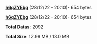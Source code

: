 [**h6qZYEbg**](/data/h6qZYEbg.txt) (28/12/22 - 20:10)- 654 bytes

[**h6qZYEbg**](/data/h6qZYEbg.txt) (28/12/22 - 20:10)- 654 bytes

**Total Datas**: 2092

**Total Size**: 12.99 MB / 13.0 MB